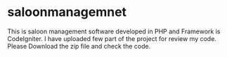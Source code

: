 # saloonmanagemnet
This is saloon management software developed in PHP and Framework is CodeIgniter. 
I have uploaded few part of the project for review my code. 
Please Download the zip file and check the code. 
